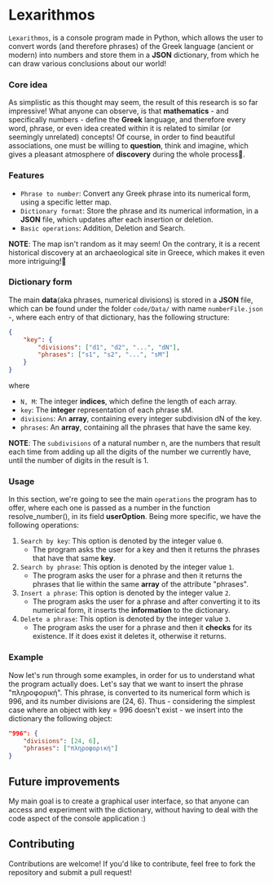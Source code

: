 # Lexarithmos

`Lexarithmos`, is a console program made in Python, which allows the user to convert words (and therefore phrases) of the Greek language (ancient or modern) into numbers and store them in a **JSON** dictionary, from which he can draw various conclusions about our world!

### Core idea

As simplistic as this thought may seem, the result of this research is so far impressive! What anyone can observe, is that **mathematics** - and specifically numbers - define the **Greek** language, and therefore every word, phrase, or even idea created within it is related to similar (or seemingly unrelated) concepts! Of course, in order to find beautiful associations, one must be willing to **question**, think and imagine, which gives a pleasant atmosphere of **discovery** during the whole process🙂.

### Features

 * `Phrase to number`: Convert any Greek phrase into its numerical form, using a specific letter map.
 * `Dictionary format`: Store the phrase and its numerical information, in a **JSON** file, which updates after each insertion or deletion.
 * `Basic operations`: Addition, Deletion and Search.

**NOTE**: The map isn't random as it may seem! On the contrary, it is a recent historical discovery at an archaeological site in Greece, which makes it even more intriguing!💭

### Dictionary form

The main **data**(aka phrases, numerical divisions) is stored in a **JSON** file, which can be found under the folder `code/Data/` with name `numberFile.json` -, where each entry of that dictionary, has the following structure:

```json
{
    "key": {
        "divisions": ["d1", "d2", "...", "dN"],
        "phrases": ["s1", "s2", "...", "sM"]
    }
}
```

where

 * `N, M`: The integer **indices**, which define the length of each array.
 * `key`: The **integer** representation of each phrase sM.
 * `divisions`: An **array**, containing every integer subdivision dN of the key.
 * `phrases`: An **array**, containing all the phrases that have the same key.

**NOTE**: The `subdivisions` of a natural number n, are the numbers that result each time from adding up all the digits of the number we currently have, until the number of digits in the result is 1.

### Usage

In this section, we're going to see the main `operations` the program has to offer, where each one is passed as a number in the function resolve_number(), in its field **userOption**. Being more specific, we have the following operations:

 1. `Search by key`: This option is denoted by the integer value `0`. 
    * The program asks the user for a key and then it returns the phrases that have that same **key**.
 2. `Search by phrase`: This option is denoted by the integer value `1`.
    * The program asks the user for a phrase and then it returns the phrases that lie within the same **array** of the attribute "phrases".
 4. `Insert a phrase`: This option is denoted by the integer value `2`.
    * The program asks the user for a phrase and after converting it to its numerical form, it inserts the **information** to the dictionary.
 6. `Delete a phrase`: This option is denoted by the integer value `3`.
    * The program asks the user for a phrase and then it **checks** for its existence. If it does exist it deletes it, otherwise it returns.

### Example

Now let's run through some examples, in order for us to understand what the program actually does. Let's say that we want to insert the phrase "πληροφορική". This phrase, is converted to its numerical form which is 996, and its number divisions are (24, 6). Thus - considering the simplest case where an object with key = 996 doesn't exist - we insert into the dictionary the following object:

```json
"996": {
    "divisions": [24, 6],
    "phrases": ["πληροφορική"]
}
```

## Future improvements

My main goal is to create a graphical user interface, so that anyone can access and experiment with the dictionary, without having to deal with the code aspect of the console application :)

## Contributing

Contributions are welcome! If you'd like to contribute, feel free to fork the repository and submit a pull request!
